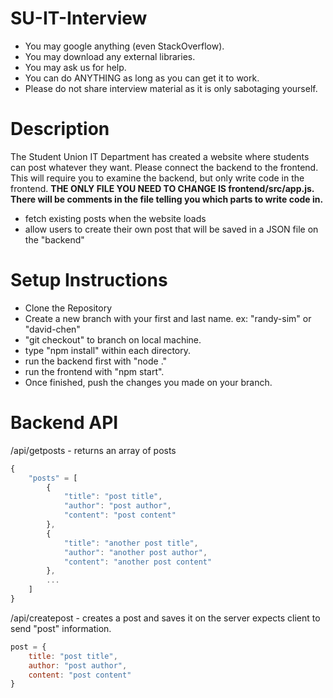 # SU-IT-Interview
- You may google anything (even StackOverflow).
- You may download any external libraries.
- You may ask us for help.
- You can do ANYTHING as long as you can get it to work.
- Please do not share interview material as it is only sabotaging yourself.

# Description
The Student Union IT Department has created a website where students can post whatever they want. 
Please connect the backend to the frontend. This will require you to examine the backend, but only write code
in the frontend. <b>THE ONLY FILE YOU NEED TO CHANGE IS frontend/src/app.js. There will be comments in the file telling you which parts to write code in.</b>

- fetch existing posts when the website loads
- allow users to create their own post that will be saved in a JSON file on the "backend"

# Setup Instructions
- Clone the Repository
- Create a new branch with your first and last name. ex: "randy-sim" or "david-chen"
- "git checkout" to branch on local machine.
- type "npm install" within each directory.
- run the backend first with "node ."
- run the frontend with "npm start".
- Once finished, push the changes you made on your branch.

# Backend API

/api/getposts - returns an array of posts
```js
{
    "posts" = [
        {
            "title": "post title",
            "author": "post author",
            "content": "post content"
        },
        {
            "title": "another post title",
            "author": "another post author",
            "content": "another post content"
        },
        ...
    ]
}
```

/api/createpost - creates a post and saves it on the server
expects client to send "post" information. 
```js
post = {
    title: "post title",
    author: "post author",
    content: "post content"
}
```

